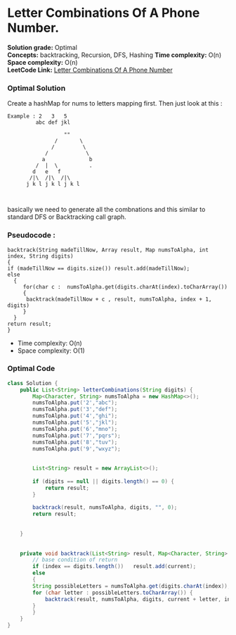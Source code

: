 # Letter Combinations Of A Phone Number.

**Solution grade:** Optimal  
**Concepts:** backtracking, Recursion, DFS, Hashing
**Time complexity:** O(n)  
**Space complexity:** O(n)  
**LeetCode Link:** [Letter Combinations Of A Phone Number](https://leetcode.com/problems/letter-combinations-of-a-phone-number)







### Optimal Solution 

Create a hashMap for nums to letters mapping first. Then just look at this :
```
Example : 2   3   5
         abc def jkl

                  ""
               /       \
              /         \
            /            \
           a              b      
         /  |  \          .
        d   e   f
       /|\  /|\  /|\
      j k l j k l j k l
          
  
```
basically we need to generate all the combnations and this similar to standard DFS or Backtracking call graph.

### Pseudocode :

```
backtrack(String madeTillNow, Array result, Map numsToAlpha, int index, String digits)
{
if (madeTillNow == digits.size()) result.add(madeTillNow);
else
  {
     for(char c :  numsToAlpha.get(digits.charAt(index).toCharArray())
     {
      backtrack(madeTillNow + c , result, numsToAlpha, index + 1, digits)
     }
  }
return result;
}
```


- Time complexity: O(n)
- Space complexity: O(1)


### Optimal Code

```java
class Solution {
    public List<String> letterCombinations(String digits) {
        Map<Character, String> numsToAlpha = new HashMap<>();
        numsToAlpha.put('2',"abc");
        numsToAlpha.put('3',"def");
        numsToAlpha.put('4',"ghi");
        numsToAlpha.put('5',"jkl");
        numsToAlpha.put('6',"mno");
        numsToAlpha.put('7',"pqrs");
        numsToAlpha.put('8',"tuv");
        numsToAlpha.put('9',"wxyz");
       
        
        List<String> result = new ArrayList<>();
        
        if (digits == null || digits.length() == 0) {
            return result;
        }
        
        backtrack(result, numsToAlpha, digits, "", 0);
        return result;
        
        
    }
    
    
    private void backtrack(List<String> result, Map<Character, String> numsToAlpha, String digits, String current, int index) {
        // base condition of return 
        if (index == digits.length())   result.add(current);
        else
        {
        String possibleLetters = numsToAlpha.get(digits.charAt(index));
        for (char letter : possibleLetters.toCharArray()) {
            backtrack(result, numsToAlpha, digits, current + letter, index + 1);
        }
        }
    }
}

